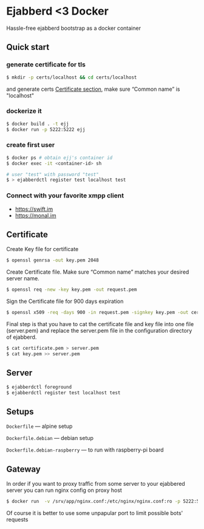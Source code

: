 # Ejabberd <3 Docker

Hassle-free ejabberd bootstrap as a docker container

## Quick start

### generate certificate for tls
```sh
$ mkdir -p certs/localhost && cd certs/localhost
```
and generate certs [Certificate section](#Certificate), make sure “Common name” is "localhost"

### dockerize it
```sh
$ docker build . -t ejj
$ docker run -p 5222:5222 ejj
```

### create first user
```sh
$ docker ps # obtain ejj's container id
$ docker exec -it <container-id> sh

# user "test" with password "test"
$ > ejabberdctl register test localhost test
```

### Connect with your favorite xmpp client
- https://swift.im
- https://monal.im

## Certificate

Create Key file for certificate
```sh
$ openssl genrsa -out key.pem 2048
```

Create Certificate file. Make sure “Common name” matches your desired server name.
```sh
$ openssl req -new -key key.pem -out request.pem
```

Sign the Certificate file for 900 days expiration
```sh
$ openssl x509 -req -days 900 -in request.pem -signkey key.pem -out certificate.pem
```

Final step is that you have to cat the certificate file and key file into one file (server.pem) and replace the server.pem file in the configuration directory of ejabberd.
```sh
$ cat certificate.pem > server.pem
$ cat key.pem >> server.pem
```

## Server

```sh
$ ejabberdctl foreground
$ ejabberdctl register test localhost test
```

## Setups
`Dockerfile` — alpine setup

`Dockerfile.debian` — debian setup

`Dockerfile.debian-raspberry` — to run with raspberry-pi board

## Gateway

In order if you want to proxy traffic from some server
to your ejabbered server you can run nginx config on proxy host

```sh
$ docker run  -v /srv/app/nginx.conf:/etc/nginx/nginx.conf:ro -p 5222:5222 -d nginx:alpine
```

Of course it is better to use some unpapular port to limit possible bots' requests
